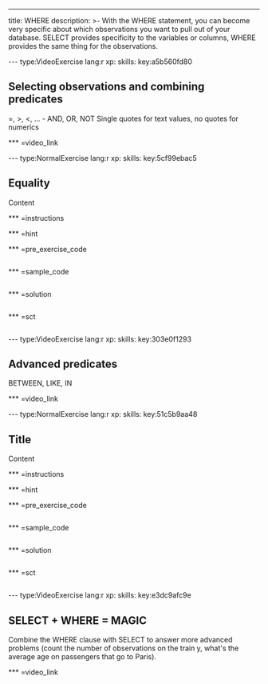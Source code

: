 ---
title: WHERE
description: >-
  With the WHERE statement, you can become very specific about which
  observations you want to pull out of your database. SELECT provides
  specificity to the variables or columns, WHERE provides the same thing for the
  observations.

--- type:VideoExercise lang:r xp: skills: key:a5b560fd80
## Selecting observations and combining predicates 
=, >, <, ... - AND, OR, NOT
Single quotes for text values, no quotes for numerics


*** =video_link

--- type:NormalExercise lang:r xp: skills: key:5cf99ebac5
## Equality 
Content

*** =instructions

*** =hint

*** =pre_exercise_code
```{r}

```

*** =sample_code
```{r}

```

*** =solution
```{r}

```

*** =sct
```{r}

```

--- type:VideoExercise lang:r xp: skills: key:303e0f1293
## Advanced predicates 
BETWEEN, LIKE, IN

*** =video_link

--- type:NormalExercise lang:r xp: skills: key:51c5b9aa48
## Title 
Content

*** =instructions

*** =hint

*** =pre_exercise_code
```{r}

```

*** =sample_code
```{r}

```

*** =solution
```{r}

```

*** =sct
```{r}

```

--- type:VideoExercise lang:r xp: skills: key:e3dc9afc9e
## SELECT + WHERE = MAGIC 
Combine the WHERE clause with SELECT to answer more advanced problems (count the number of observations on the train y, what's the average age on passengers that go to Paris).

*** =video_link
